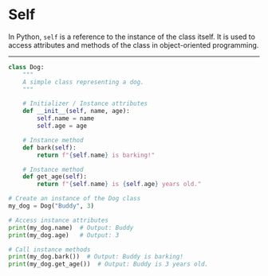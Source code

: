 # Self

In Python, `self` is a reference to the instance of the class itself. It is used to access attributes and methods of the class in object-oriented programming.

---

```python
class Dog:
    """
    A simple class representing a dog.
    """

    # Initializer / Instance attributes
    def __init__(self, name, age):
        self.name = name
        self.age = age

    # Instance method
    def bark(self):
        return f"{self.name} is barking!"

    # Instance method
    def get_age(self):
        return f"{self.name} is {self.age} years old."

# Create an instance of the Dog class
my_dog = Dog("Buddy", 3)

# Access instance attributes
print(my_dog.name)  # Output: Buddy
print(my_dog.age)   # Output: 3

# Call instance methods
print(my_dog.bark())  # Output: Buddy is barking!
print(my_dog.get_age())  # Output: Buddy is 3 years old.
```